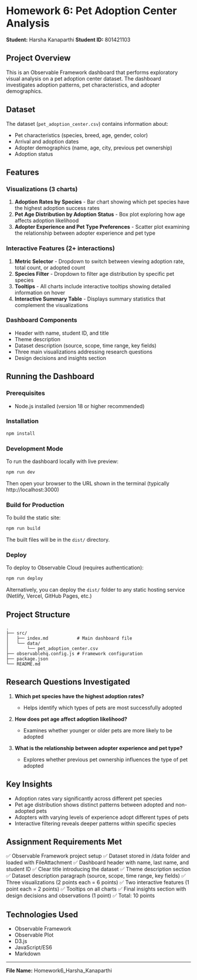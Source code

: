 # Homework 6: Pet Adoption Center Analysis

**Student:** Harsha Kanaparthi
**Student ID:** 801421103

## Project Overview

This is an Observable Framework dashboard that performs exploratory visual analysis on a pet adoption center dataset. The dashboard investigates adoption patterns, pet characteristics, and adopter demographics.

## Dataset

The dataset (`pet_adoption_center.csv`) contains information about:
- Pet characteristics (species, breed, age, gender, color)
- Arrival and adoption dates
- Adopter demographics (name, age, city, previous pet ownership)
- Adoption status

## Features

### Visualizations (3 charts)

1. **Adoption Rates by Species** - Bar chart showing which pet species have the highest adoption success rates
2. **Pet Age Distribution by Adoption Status** - Box plot exploring how age affects adoption likelihood
3. **Adopter Experience and Pet Type Preferences** - Scatter plot examining the relationship between adopter experience and pet type

### Interactive Features (2+ interactions)

1. **Metric Selector** - Dropdown to switch between viewing adoption rate, total count, or adopted count
2. **Species Filter** - Dropdown to filter age distribution by specific pet species
3. **Tooltips** - All charts include interactive tooltips showing detailed information on hover
4. **Interactive Summary Table** - Displays summary statistics that complement the visualizations

### Dashboard Components

- Header with name, student ID, and title
- Theme description
- Dataset description (source, scope, time range, key fields)
- Three main visualizations addressing research questions
- Design decisions and insights section

## Running the Dashboard

### Prerequisites

- Node.js installed (version 18 or higher recommended)

### Installation

```bash
npm install
```

### Development Mode

To run the dashboard locally with live preview:

```bash
npm run dev
```

Then open your browser to the URL shown in the terminal (typically http://localhost:3000)

### Build for Production

To build the static site:

```bash
npm run build
```

The built files will be in the `dist/` directory.

### Deploy

To deploy to Observable Cloud (requires authentication):

```bash
npm run deploy
```

Alternatively, you can deploy the `dist/` folder to any static hosting service (Netlify, Vercel, GitHub Pages, etc.)

## Project Structure

```
.
├── src/
│   ├── index.md           # Main dashboard file
│   └── data/
│       └── pet_adoption_center.csv
├── observablehq.config.js # Framework configuration
├── package.json
└── README.md
```

## Research Questions Investigated

1. **Which pet species have the highest adoption rates?**
   - Helps identify which types of pets are most successfully adopted

2. **How does pet age affect adoption likelihood?**
   - Examines whether younger or older pets are more likely to be adopted

3. **What is the relationship between adopter experience and pet type?**
   - Explores whether previous pet ownership influences the type of pet adopted

## Key Insights

- Adoption rates vary significantly across different pet species
- Pet age distribution shows distinct patterns between adopted and non-adopted pets
- Adopters with varying levels of experience adopt different types of pets
- Interactive filtering reveals deeper patterns within specific species

## Assignment Requirements Met

✅ Observable Framework project setup
✅ Dataset stored in /data folder and loaded with FileAttachment
✅ Dashboard header with name, last name, and student ID
✅ Clear title introducing the dataset
✅ Theme description section
✅ Dataset description paragraph (source, scope, time range, key fields)
✅ Three visualizations (2 points each = 6 points)
✅ Two interactive features (1 point each = 2 points)
✅ Tooltips on all charts
✅ Final insights section with design decisions and observations (1 point)
✅ Total: 10 points

## Technologies Used

- Observable Framework
- Observable Plot
- D3.js
- JavaScript/ES6
- Markdown

---

**File Name:** Homework6_Harsha_Kanaparthi
